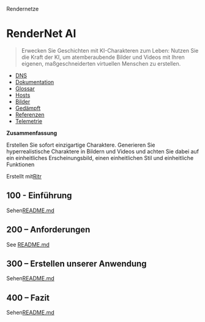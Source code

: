 Rendernetze

# RenderNet AI

> Erwecken Sie Geschichten mit KI-Charakteren zum Leben: Nutzen Sie die Kraft der KI, um atemberaubende Bilder und Videos mit Ihren eigenen, maßgeschneiderten virtuellen Menschen zu erstellen.

-   [DNS](./DNS.md)
-   [Dokumentation](./DOCUMENTATION.md)
-   [Glossar](./GLOSSARY.md)
-   [Hosts](./HOSTS.md)
-   [Bilder](./IMAGES.md)
-   [Gedämpft](./PODMAN.md)
-   [Referenzen](./REFERENCES.md)
-   [Telemetrie](./TELEMETRY.md)

**Zusammenfassung**

Erstellen Sie sofort einzigartige Charaktere. Generieren Sie hyperrealistische Charaktere in Bildern und Videos und achten Sie dabei auf ein einheitliches Erscheinungsbild, einen einheitlichen Stil und einheitliche Funktionen

Erstellt mit[Ritr](https://app.rytr.me)

## 100 - Einführung

Sehen[README.md](./100/README.md)

## 200 – Anforderungen

See [README.md](./200/README.md)

## 300 – Erstellen unserer Anwendung

Sehen[README.md](./300/README.md)

## 400 – Fazit

Sehen[README.md](./400/README.md)
